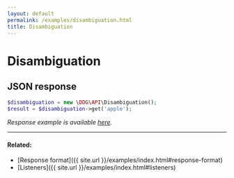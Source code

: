```yaml
---
layout: default
permalink: /examples/disambiguation.html
title: Disambiguation
---
```


# Disambiguation

## JSON response

```php
$disambiguation = new \DDG\API\Disambiguation();
$result = $disambiguation->get('apple');
```

_Response example is available [here](http://api.duckduckgo.com/?q=apple&format=json&pretty=1)._


---

#### Related:
  * [Response format]({{ site.url }}/examples/index.html#response-format)
  * [Listeners]({{ site.url }}/examples/index.html#listeners)
